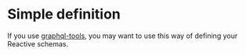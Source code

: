 # Simple definition

If you use [graphql-tools](https://github.com/apollostack/graphql-tools), you
may want to use this way of defining your Reactive schemas.
